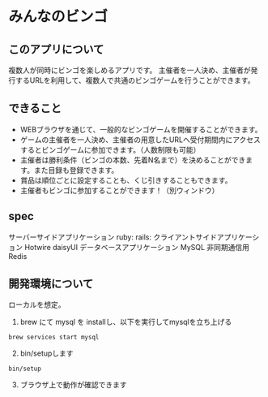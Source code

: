 # みんなのビンゴ
## このアプリについて
複数人が同時にビンゴを楽しめるアプリです。
主催者を一人決め、主催者が発行するURLを利用して、複数人で共通のビンゴゲームを行うことができます。

## できること
- WEBブラウザを通じて、一般的なビンゴゲームを開催することができます。
- ゲームの主催者を一人決め、主催者の用意したURLへ受付期間内にアクセスするとビンゴゲームに参加できます。（人数制限も可能）
- 主催者は勝利条件（ビンゴの本数、先着N名まで）を決めることができます。また目録も登録できます。
- 賞品は順位ごとに設定することも、くじ引きすることもできます。
- 主催者もビンゴに参加することができます！（別ウィンドウ）

## spec
サーバーサイドアプリケーション
ruby: 
rails: 
クライアントサイドアプリケーション
Hotwire
daisyUI
データベースアプリケーション
MySQL
非同期通信用
Redis

## 開発環境について
ローカルを想定。
1. brew にて mysql を installし、以下を実行してmysqlを立ち上げる
```shell
brew services start mysql
```
2. bin/setupします
```shell
bin/setup
```

3. ブラウザ上で動作が確認できます


